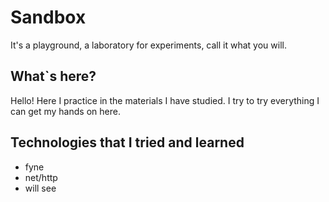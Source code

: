 # Sandbox
<p>
    It's a playground, a laboratory for experiments, call it what you will.
</p>

## What`s here?
<p>
    Hello! Here I practice in the materials I have studied. I try to try everything I can get my hands on here.
</p>

## Technologies that I tried and learned
<p>
    <ul>
        <li>fyne</li>
        <li>net/http</li>
        <li>will see</li>
    </ul>
</p>